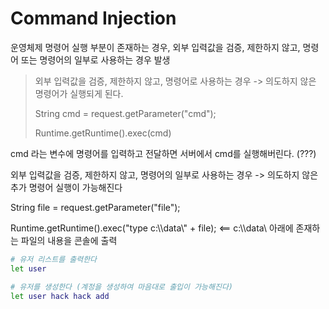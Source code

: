 # Command Injection

운영체제 명령어 실행 부분이 존재하는 경우, 외부 입력값을 검증, 제한하지 않고, 명령어 또는 명령어의 일부로 사용하는 경우 발생

> 외부 입력값을 검증, 제한하지 않고, 명령어로 사용하는 경우 -> 의도하지 않은 명령어가 실행되게 된다.
>
> String cmd = request.getParameter("cmd");
>
> Runtime.getRuntime().exec(cmd)

cmd 라는 변수에 명령어를 입력하고 전달하면 서버에서 cmd를 실행해버린다. (???)

외부 입력값을 검증, 제한하지 않고, 명령어의 일부로 사용하는 경우 -> 의도하지 않은 추가 명령어 실행이 가능해진다

String file = request.getParameter("file");

Runtime.getRuntime().exec("type c:\\\data\\" + file); <== c:\\\data\ 아래에 존재하는 파일의 내용을 콘솔에 출력

```bash
# 유저 리스트를 출력한다
let user

# 유저를 생성한다 (계정을 생성하여 마음대로 출입이 가능해진다)
let user hack hack add
```
